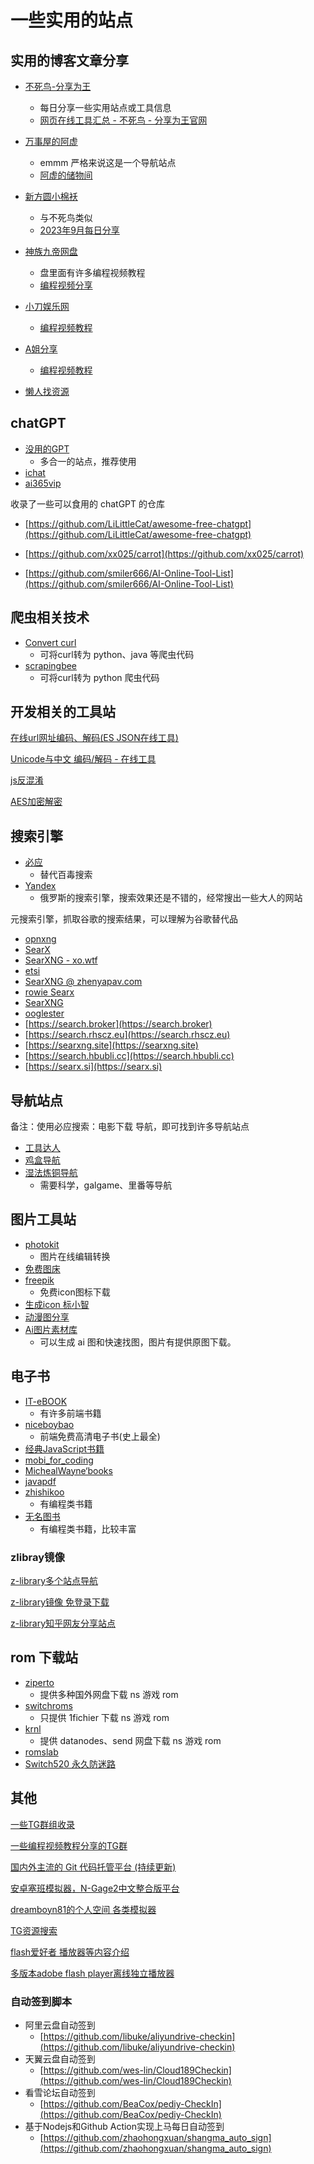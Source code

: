 # 一些实用的站点

## 实用的博客文章分享

- [不死鸟-分享为王](https://iui.su)
  - 每日分享一些实用站点或工具信息
  -  [网页在线工具汇总 - 不死鸟 - 分享为王官网](https://iui.su/1492)
- [万事屋的阿虚](https://www.axutongxue.top)
  - emmm 严格来说这是一个导航站点
  - [阿虚的储物间](https://axutongxue.net)
- [新方圆小棉袄](https://haikuoshijie.cn)
  - 与不死鸟类似
  -  [2023年9月每日分享](https://haikuoshijie.cn/archives/2023nian-10yue-tui-jian)
- [神族九帝网盘](https://alist.shenzjd.com/)
  - 盘里面有许多编程视频教程
  - [编程视频分享](https://github.com/wu529778790/wu529778790.github.io/issues/92)
- [小刀娱乐网](https://www.x6g.com)
  - [编程视频教程](https://www.x6g.com/html/21.html)
- [A姐分享](https://www.ahhhhfs.com)
  - [编程视频教程](https://www.ahhhhfs.com/recourse/programming-development)

- [懒人找资源](https://lazyso.netlify.app)



## chatGPT

- [没用的GPT](https://www.mydyjs.com/gpt.html)
  - 多合一的站点，推荐使用
- [ichat](https://www.ichat2019.com/ichat)
- [ai365vip](https://chat.ai365vip.com)

收录了一些可以食用的 chatGPT 的仓库

- [https://github.com/LiLittleCat/awesome-free-chatgpt](https://github.com/LiLittleCat/awesome-free-chatgpt)

- [https://github.com/xx025/carrot](https://github.com/xx025/carrot)

- [https://github.com/smiler666/AI-Online-Tool-List](https://github.com/smiler666/AI-Online-Tool-List)



## 爬虫相关技术

- [Convert curl](https://curlconverter.com/)
  - 可将curl转为 python、java 等爬虫代码
- [scrapingbee](https://www.scrapingbee.com/curl-converter/python/)
  - 可将curl转为 python 爬虫代码



## 开发相关的工具站

[在线url网址编码、解码(ES JSON在线工具)](http://www.esjson.com/urlEncode.html)

[Unicode与中文 编码/解码 - 在线工具](https://www.toolhelper.cn/EncodeDecode/UnicodeChineseEncodeDecode)

[js反混淆](https://www.dejs.vip/2obfuscator)

[AES加密解密](https://www.toolhelper.cn/SymmetricEncryption/AES)



## 搜索引擎

- [必应](https://bing.com)
  - 替代百毒搜索
- [Yandex](https://yandex.com)
  - 俄罗斯的搜索引擎，搜索效果还是不错的，经常搜出一些大人的网站

元搜索引擎，抓取谷歌的搜索结果，可以理解为谷歌替代品

- [opnxng](https://opnxng.com)
- [SearX](https://331221.xyz)
- [SearXNG - xo.wtf](https://xo.wtf)
- [etsi](https://etsi.me)
- [SearXNG @ zhenyapav.com](https://searx.zhenyapav.com)
- [rowie Searx](https://search.rowie.at)
- [SearXNG](https://searxng.ch)
- [ooglester](https://ooglester.com)
- [https://search.broker](https://search.broker)
- [https://search.rhscz.eu](https://search.rhscz.eu)
- [https://searxng.site](https://searxng.site)
- [https://search.hbubli.cc](https://search.hbubli.cc)
- [https://searx.si](https://searx.si)



## 导航站点

备注：使用必应搜索：电影下载 导航，即可找到许多导航站点

- [工具达人](https://toolsdar.cn)
- [鸡盒导航](https://caoniang.com)
- [湿法炼铜导航](https://index.jitsu.top)
  - 需要科学，galgame、里番等导航



## 图片工具站

- [photokit](https://photokit.com)
  - 图片在线编辑转换
- [免费图床](https://iui.su/pic.html)
- [freepik](https://www.freepik.com)
  - 免费icon图标下载
- [生成icon 标小智](https://www.logosc.cn/logo/?s=)
- [动漫图分享](https://mikagogo.com)
- [Ai图片素材库](https://www.ai-img-gen.com/lang/zh)
  - 可以生成 ai 图和快速找图，图片有提供原图下载。



## 电子书

- [IT-eBOOK](https://asyncfun.github.io/IT-eBOOK)
  - 有许多前端书籍
- [niceboybao](https://niceboybao.github.io/2019/03/05/others/books)
  - 前端免费高清电子书(史上最全)
- [经典JavaScript书籍](https://gitee.com/msntec/java-script/tree/master)
- [mobi_for_coding](https://github.com/StarLord777/mobi_for_coding)
- [MichealWayne‘books](https://github.com/MichealWayne/books)
- [javapdf](https://github.com/dahuoyzs/javapdf)
- [zhishikoo](https://www.zhishikoo.com/)
  - 有编程类书籍
- [无名图书](https://www.book123.info)
  - 有编程类书籍，比较丰富

### zlibray镜像

[z-library多个站点导航](https://www.thinkdoc.vip)

[z-library镜像 免登录下载](https://www.thinkdoc.vip/sites/503.html)

[z-library知乎网友分享站点](https://zhuanlan.zhihu.com/p/645998294)



## rom 下载站

- [ziperto](https://www.ziperto.com/nintendo-switch-nsp)
  - 提供多种国外网盘下载 ns 游戏 rom
- [switchroms](https://switchroms.org)
  - 只提供 1fichier 下载 ns 游戏 rom
- [krnl](https://krnl.vip/nintendo-switch-roms)
  - 提供 datanodes、send 网盘下载 ns 游戏 rom
- [romslab](https://romslab.com/category/switch-games)
- [Switch520 永久防迷路](https://sway.cloud.microsoft/1zyVegf0n3cHdR8o)



## 其他
[一些TG群组收录](https://github.com/jackhawks/rectg)

[一些编程视频教程分享的TG群](https://t.me/s/fku0007?q=%23java&before=10194)

[国内外主流的 Git 代码托管平台 (持续更新) ](https://www.cnblogs.com/jetsung/p/git-service.html)

[安卓塞班模拟器，N-Gage2中文整合版平台](https://www.bilibili.com/video/BV1qQ4y1B7Aq)

[dreamboyn81的个人空间 各类模拟器](https://space.bilibili.com/33538030)

[TG资源搜索](https://meow.tg)

[flash爱好者 播放器等内容介绍](https://zhuanlan.zhihu.com/p/603767884)

[多版本adobe flash player离线独立播放器](https://www.52pojie.cn/thread-1826183-1-1.html)



### 自动签到脚本

- 阿里云盘自动签到
  - [https://github.com/libuke/aliyundrive-checkin](https://github.com/libuke/aliyundrive-checkin)
- 天翼云盘自动签到
  - [https://github.com/wes-lin/Cloud189Checkin](https://github.com/wes-lin/Cloud189Checkin)
- 看雪论坛自动签到
  - [https://github.com/BeaCox/pediy-CheckIn](https://github.com/BeaCox/pediy-CheckIn)
- 基于Nodejs和Github Action实现上马每日自动签到
  - [https://github.com/zhaohongxuan/shangma_auto_sign](https://github.com/zhaohongxuan/shangma_auto_sign)

